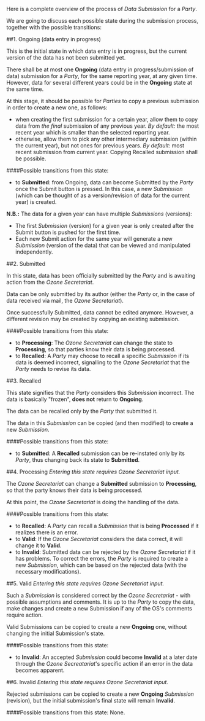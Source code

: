 Here is a complete overview of the process of *Data Submission* for a *Party*.

We are going to discuss each possible state during the submission process, together with the possible transitions:

##1. Ongoing (data entry in progress)

This is the initial state in which data entry is in progress, but the current version of the data has not been submitted yet.

There shall be at most one **Ongoing** (data entry in progress/submission of data) submission for a *Party*, for the same reporting year, at any given time. However, data for several different years could be in the **Ongoing** state at the same time.

At this stage, it should be possible for *Parties* to copy a previous submission in order to create a new one, as follows:
- when creating the first submission for a certain year, allow them to copy data from *the final* submission of any previous year. *By default:* the most recent year which is smaller than the selected reporting year.
- otherwise, allow them to pick any other intermediary submission (within the current year), but not ones for previous years. *By default:* most recent submission from current year. Copying Recalled submission shall be possible.

####Possible transitions from this state:
- to **Submitted**: from Ongoing, data can become Submitted by the *Party* once the Submit button is pressed. In this case, a new *Submission* (which can be thought of as a version/revision of data for the current year) is created. 

**N.B.:** The data for a given year can have multiple *Submissions* (versions):
- The first *Submission* (version) for a given year is only created after the Submit button is pushed for the first time.
- Each new Submit action for the same year will generate a new *Submission* (version of the data) that can be viewed and manipulated independently.


##2. Submitted

In this state, data has been officially submitted by the *Party* and is awaiting action from the *Ozone Secretariat*.

Data can be only submitted by its author (either the *Party* or, in the case of data received via mail, the *Ozone Secretariat*).

Once successfully Submitted, data cannot be edited anymore. However, a different revision may be created by copying an existing submission.

####Possible transitions from this state:
- to **Processing**: The *Ozone Secretariat* can change the state to **Processing**, so that parties know their data is being processed.
- to **Recalled**: A *Party* may choose to recall a specific *Submission* if its data is deemed incorrect, signalling to the *Ozone Secretariat* that the *Party* needs to revise its data.


##3. Recalled

This state signifies that the *Party* considers this *Submission* incorrect. The data is basically "frozen", **does not** return to **Ongoing**.

The data can be recalled only by the *Party* that submitted it.

The data in this *Submission* can be copied (and then modified) to create a new *Submission*.

####Possible transitions from this state:
- to **Submitted**: A **Recalled** submission can be re-instated only by its *Party*, thus changing back its state to **Submitted**.


##4. Processing
*Entering this state requires Ozone Secretariat input.*

The *Ozone Secretariat* can change a **Submitted** submission to **Processing**, so that the party knows their data is being processed.

At this point, the *Ozone Secretariat* is doing the handling of the data.

####Possible transitions from this state:
- to **Recalled**: A *Party* can recall a *Submission* that is being **Processed** if it realizes there is an error.
- to **Valid**: If the *Ozone Secretariat* considers the data correct, it will change it to **Valid**. 
- to **Invalid**: Submitted data can be rejected by the *Ozone Secretariat* if it has problems. To correct the errors, the *Party* is required to create a new *Submission*, which can be based on the rejected data (with the necessary modifications).



##5. Valid
*Entering this state requires Ozone Secretariat input.*

Such a *Submission* is considered correct by the *Ozone Secretariat* - with possible assumptions and comments. It is up to the *Party* to copy the data, make changes and create a new Submission if any of the OS's comments require action.

Valid Submissions can be copied to create a new **Ongoing** one, without changing the initial Submission's state. 

####Possible transitions from this state:
- to **Invalid**: An accepted *Submission* could become **Invalid** at a later date through the *Ozone Secreatariat*'s specific action if an error in the data becomes apparent.


##6. Invalid
*Entering this state requires Ozone Secretariat input.*

Rejected submissions can be copied to create a new **Ongoing** *Submission* (revision), but the initial submission's final state will remain **Invalid**.

####Possible transitions from this state:
None.